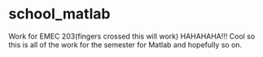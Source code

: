 # school_matlab
Work for EMEC 203(fingers crossed this will work)
HAHAHAHA!!!
Cool so this is all of the work for the semester for Matlab and hopefully so on.
